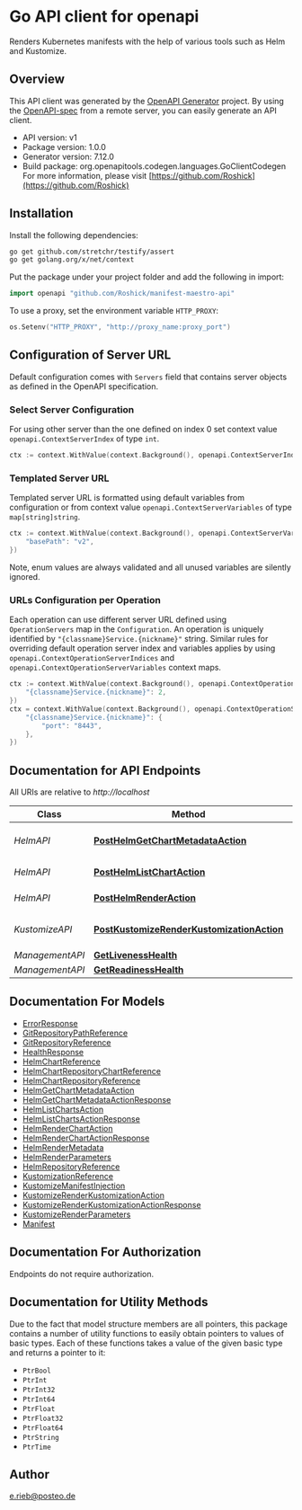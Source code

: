 # Go API client for openapi

Renders Kubernetes manifests with the help of various tools such as Helm and Kustomize.

## Overview
This API client was generated by the [OpenAPI Generator](https://openapi-generator.tech) project.  By using the [OpenAPI-spec](https://www.openapis.org/) from a remote server, you can easily generate an API client.

- API version: v1
- Package version: 1.0.0
- Generator version: 7.12.0
- Build package: org.openapitools.codegen.languages.GoClientCodegen
For more information, please visit [https://github.com/Roshick](https://github.com/Roshick)

## Installation

Install the following dependencies:

```sh
go get github.com/stretchr/testify/assert
go get golang.org/x/net/context
```

Put the package under your project folder and add the following in import:

```go
import openapi "github.com/Roshick/manifest-maestro-api"
```

To use a proxy, set the environment variable `HTTP_PROXY`:

```go
os.Setenv("HTTP_PROXY", "http://proxy_name:proxy_port")
```

## Configuration of Server URL

Default configuration comes with `Servers` field that contains server objects as defined in the OpenAPI specification.

### Select Server Configuration

For using other server than the one defined on index 0 set context value `openapi.ContextServerIndex` of type `int`.

```go
ctx := context.WithValue(context.Background(), openapi.ContextServerIndex, 1)
```

### Templated Server URL

Templated server URL is formatted using default variables from configuration or from context value `openapi.ContextServerVariables` of type `map[string]string`.

```go
ctx := context.WithValue(context.Background(), openapi.ContextServerVariables, map[string]string{
	"basePath": "v2",
})
```

Note, enum values are always validated and all unused variables are silently ignored.

### URLs Configuration per Operation

Each operation can use different server URL defined using `OperationServers` map in the `Configuration`.
An operation is uniquely identified by `"{classname}Service.{nickname}"` string.
Similar rules for overriding default operation server index and variables applies by using `openapi.ContextOperationServerIndices` and `openapi.ContextOperationServerVariables` context maps.

```go
ctx := context.WithValue(context.Background(), openapi.ContextOperationServerIndices, map[string]int{
	"{classname}Service.{nickname}": 2,
})
ctx = context.WithValue(context.Background(), openapi.ContextOperationServerVariables, map[string]map[string]string{
	"{classname}Service.{nickname}": {
		"port": "8443",
	},
})
```

## Documentation for API Endpoints

All URIs are relative to *http://localhost*

Class | Method | HTTP request | Description
------------ | ------------- | ------------- | -------------
*HelmAPI* | [**PostHelmGetChartMetadataAction**](docs/HelmAPI.md#posthelmgetchartmetadataaction) | **Post** /rest/api/v1/helm/actions/get-chart-metadata | Get Helm Chart Metadata
*HelmAPI* | [**PostHelmListChartAction**](docs/HelmAPI.md#posthelmlistchartaction) | **Post** /rest/api/v1/helm/actions/list-charts | List all Helm Charts
*HelmAPI* | [**PostHelmRenderAction**](docs/HelmAPI.md#posthelmrenderaction) | **Post** /rest/api/v1/helm/actions/render-chart | Render Helm Chart
*KustomizeAPI* | [**PostKustomizeRenderKustomizationAction**](docs/KustomizeAPI.md#postkustomizerenderkustomizationaction) | **Post** /rest/api/v1/kustomize/actions/render-kustomization | Render Kustomize Kustomization
*ManagementAPI* | [**GetLivenessHealth**](docs/ManagementAPI.md#getlivenesshealth) | **Get** /health/liveness | 
*ManagementAPI* | [**GetReadinessHealth**](docs/ManagementAPI.md#getreadinesshealth) | **Get** /health/readiness | 


## Documentation For Models

 - [ErrorResponse](docs/ErrorResponse.md)
 - [GitRepositoryPathReference](docs/GitRepositoryPathReference.md)
 - [GitRepositoryReference](docs/GitRepositoryReference.md)
 - [HealthResponse](docs/HealthResponse.md)
 - [HelmChartReference](docs/HelmChartReference.md)
 - [HelmChartRepositoryChartReference](docs/HelmChartRepositoryChartReference.md)
 - [HelmChartRepositoryReference](docs/HelmChartRepositoryReference.md)
 - [HelmGetChartMetadataAction](docs/HelmGetChartMetadataAction.md)
 - [HelmGetChartMetadataActionResponse](docs/HelmGetChartMetadataActionResponse.md)
 - [HelmListChartsAction](docs/HelmListChartsAction.md)
 - [HelmListChartsActionResponse](docs/HelmListChartsActionResponse.md)
 - [HelmRenderChartAction](docs/HelmRenderChartAction.md)
 - [HelmRenderChartActionResponse](docs/HelmRenderChartActionResponse.md)
 - [HelmRenderMetadata](docs/HelmRenderMetadata.md)
 - [HelmRenderParameters](docs/HelmRenderParameters.md)
 - [HelmRepositoryReference](docs/HelmRepositoryReference.md)
 - [KustomizationReference](docs/KustomizationReference.md)
 - [KustomizeManifestInjection](docs/KustomizeManifestInjection.md)
 - [KustomizeRenderKustomizationAction](docs/KustomizeRenderKustomizationAction.md)
 - [KustomizeRenderKustomizationActionResponse](docs/KustomizeRenderKustomizationActionResponse.md)
 - [KustomizeRenderParameters](docs/KustomizeRenderParameters.md)
 - [Manifest](docs/Manifest.md)


## Documentation For Authorization

Endpoints do not require authorization.


## Documentation for Utility Methods

Due to the fact that model structure members are all pointers, this package contains
a number of utility functions to easily obtain pointers to values of basic types.
Each of these functions takes a value of the given basic type and returns a pointer to it:

* `PtrBool`
* `PtrInt`
* `PtrInt32`
* `PtrInt64`
* `PtrFloat`
* `PtrFloat32`
* `PtrFloat64`
* `PtrString`
* `PtrTime`

## Author

e.rieb@posteo.de


